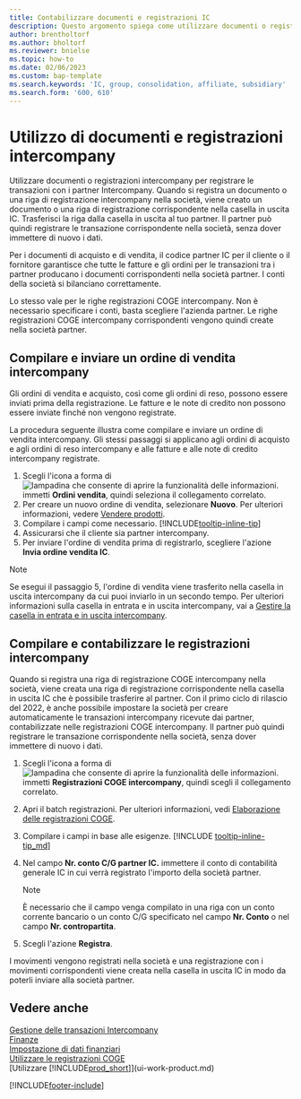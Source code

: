 ```yaml
---
title: Contabilizzare documenti e registrazioni IC
description: Questo argomento spiega come utilizzare documenti o registrazioni intercompany per registrare le transazioni con i partner Intercompany.
author: brentholtorf
ms.author: bholtorf
ms.reviewer: bnielse
ms.topic: how-to
ms.date: 02/06/2023
ms.custom: bap-template
ms.search.keywords: 'IC, group, consolidation, affiliate, subsidiary'
ms.search.form: '600, 610'
---
```

# <a name="work-with-intercompany-documents-and-journals"></a><a name="work-with-intercompany-documents-and-journals"></a>Utilizzo di documenti e registrazioni intercompany

Utilizzare documenti o registrazioni intercompany per registrare le transazioni con i partner Intercompany. Quando si registra un documento o una riga di registrazione intercompany nella società, viene creato un documento o una riga di registrazione corrispondente nella casella in uscita IC. Trasferisci la riga dalla casella in uscita al tuo partner. Il partner può quindi registrare le transazione corrispondente nella società, senza dover immettere di nuovo i dati.

Per i documenti di acquisto e di vendita, il codice partner IC per il cliente o il fornitore garantisce che tutte le fatture e gli ordini per le transazioni tra i partner producano i documenti corrispondenti nella società partner. I conti della società si bilanciano correttamente.

Lo stesso vale per le righe registrazioni COGE intercompany. Non è necessario specificare i conti, basta scegliere l'azienda partner. Le righe registrazioni COGE intercompany corrispondenti vengono quindi create nella società partner.

## <a name="fill-in-and-send-an-intercompany-sales-order"></a><a name="fill-in-and-send-an-intercompany-sales-order"></a>Compilare e inviare un ordine di vendita intercompany

Gli ordini di vendita e acquisto, così come gli ordini di reso, possono essere inviati prima della registrazione. Le fatture e le note di credito non possono essere inviate finché non vengono registrate.

La procedura seguente illustra come compilare e inviare un ordine di vendita intercompany. Gli stessi passaggi si applicano agli ordini di acquisto e agli ordini di reso intercompany e alle fatture e alle note di credito intercompany registrate.  

1. Scegli l'icona a forma di ![lampadina che consente di aprire la funzionalità delle informazioni.](media/ui-search/search_small.png "Dimmi cosa vuoi fare") immetti **Ordini vendita**, quindi seleziona il collegamento correlato.  
2. Per creare un nuovo ordine di vendita, selezionare **Nuovo**. Per ulteriori informazioni, vedere [Vendere prodotti](sales-how-sell-products.md).  
3. Compilare i campi come necessario. [!INCLUDE[tooltip-inline-tip](includes/tooltip-inline-tip_md.md)]
4. Assicurarsi che il cliente sia partner intercompany.
5. Per inviare l'ordine di vendita prima di registrarlo, scegliere l'azione **Invia ordine vendita IC**.

> [!NOTE]
> Se esegui il passaggio 5, l'ordine di vendita viene trasferito nella casella in uscita intercompany da cui puoi inviarlo in un secondo tempo. Per ulteriori informazioni sulla casella in entrata e in uscita intercompany, vai a [Gestire la casella in entrata e in uscita intercompany](intercompany-how-manage-intercompany-inbox.md).

## <a name="fill-in-and-post-an-intercompany-journal"></a><a name="fill-in-and-post-an-intercompany-journal"></a>Compilare e contabilizzare le registrazioni intercompany

Quando si registra una riga di registrazione COGE intercompany nella società, viene creata una riga di registrazione corrispondente nella casella in uscita IC che è possibile trasferire al partner. Con il primo ciclo di rilascio del 2022, è anche possibile impostare la società per creare automaticamente le transazioni intercompany ricevute dai partner, contabilizzate nelle registrazioni COGE intercompany. Il partner può quindi registrare le transazione corrispondente nella società, senza dover immettere di nuovo i dati.

1. Scegli l'icona a forma di ![lampadina che consente di aprire la funzionalità delle informazioni.](media/ui-search/search_small.png "Dimmi cosa vuoi fare") immetti **Registrazioni COGE intercompany**, quindi scegli il collegamento correlato.  
2. Apri il batch registrazioni. Per ulteriori informazioni, vedi [Elaborazione delle registrazioni COGE](ui-work-general-journals.md).
3. Compilare i campi in base alle esigenze. [!INCLUDE [tooltip-inline-tip_md](../archive/invoicing/includes/tooltip-inline-tip_md.md)]
4. Nel campo **Nr. conto C/G partner IC.** immettere il conto di contabilità generale IC in cui verrà registrato l'importo della società partner.

    > [!NOTE]
    > È necessario che il campo venga compilato in una riga con un conto corrente bancario o un conto C/G specificato nel campo **Nr. Conto** o nel campo **Nr. contropartita**.  
5. Scegli l'azione **Registra**.

I movimenti vengono registrati nella società e una registrazione con i movimenti corrispondenti viene creata nella casella in uscita IC in modo da poterli inviare alla società partner.

## <a name="see-also"></a><a name="see-also"></a>Vedere anche

[Gestione delle transazioni Intercompany](intercompany-manage.md)  
[Finanze](finance.md)  
[Impostazione di dati finanziari](finance-setup-finance.md)  
[Utilizzare le registrazioni COGE](ui-work-general-journals.md)  
[Utilizzare [!INCLUDE[prod_short](includes/prod_short.md)]](ui-work-product.md)


[!INCLUDE[footer-include](includes/footer-banner.md)]

